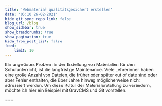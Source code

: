 ```yaml
---
title: 'Webmaterial qualitätsgesichert erstellen'
date: '05:10 26-02-2021'
hide_git_sync_repo_link: false
blog_url: /blog
show_sidebar: true
show_breadcrumbs: true
show_pagination: true
hide_from_post_list: false
feed:
    limit: 10
---
```


Ein ungelöstes Problem in der Erstellung von Materialien für den Schulunterricht, ist die langfristige Maintenance. Viele Lehrerinnen haben eine große Anzahl von Dateien, die früher oder später out of date sind oder aber Fehler enthalten, die über Jahre hinweg möglicherweise nicht adressiert werden. Um diese Kultur der Materialerstellung zu verändern, möchte ich hier ein Beispiel mit GravCMS und Git vorstellen. 

===

